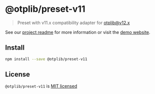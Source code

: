 # @otplib/preset-v11

> Preset with v11.x compatibility adapter for otplib@v12.x

See our [project readme][project-v-readme] for more information
or visit the [demo website][project-v-site].

## Install

```bash
npm install --save @otplib/preset-v11
```

## License

`@otplib/preset-v11` is [MIT licensed][project-license]

[project-license]: https://github.com/yeojz/otplib/blob/master/LICENSE
[project-v-readme]: https://github.com/yeojz/otplib/blob/master/README.md#presets
[project-v-site]: https://otplib.yeojz.dev
